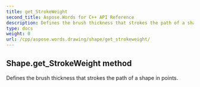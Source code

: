 ```yaml
---
title: get_StrokeWeight
second_title: Aspose.Words for C++ API Reference
description: Defines the brush thickness that strokes the path of a shape in points. 
type: docs
weight: 0
url: /cpp/aspose.words.drawing/shape/get_strokeweight/
---
```

## Shape.get_StrokeWeight method


Defines the brush thickness that strokes the path of a shape in points. 

